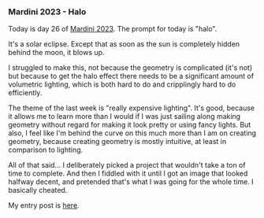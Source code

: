 ### Mardini 2023 - Halo

Today is day 26 of [Mardini 2023][mardini-2023]. The prompt for today is "halo".

It's a solar eclipse. Except that as soon as the sun is completely hidden behind the
moon, it blows up.

I struggled to make this, not because the geometry is complicated (it's not) but
because to get the halo effect there needs to be a significant amount of volumetric
lighting, which is both hard to do and cripplingly hard to do efficiently.

The theme of the last week is "really expensive lighting". It's good, because it
allows me to learn more than I would if I was just sailing along making geometry
without regard for making it look pretty or using fancy lights. But also, I feel like
I'm behind the curve on this much more than I am on creating geometry, because
creating geometry is mostly intuitive, at least in comparison to lighting.

All of that said... I deliberately picked a project that wouldn't take a ton of
time to complete. And then I fiddled with it until I got an image that looked
halfway decent, and pretended that's what I was going for the whole time. I basically
cheated.

My entry post is [here][entry-post].

[mardini-2023]: https://www.sidefx.com/community-main-menu/contests-jams/mardini-2023/
[entry-post]: https://www.sidefx.com/forum/topic/89549/?page=1#post-388454
